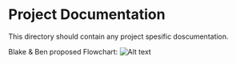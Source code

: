 Project Documentation
======================

This directory should contain any project spesific doscumentation.


Blake & Ben proposed Flowchart:
![Alt text](http://rawgithub.com/UMaineECE498/PythonBallooning/master/docs/modules.svg)
